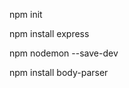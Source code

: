 <!-- initialiser un projet nodejs -->
npm init
<!-- installation mini-framework qui va servir à créer un middleware -->
npm install express
<!-- installation d'une librairie qui sert à faire du live reload  -->
npm nodemon --save-dev
<!-- installation d'une methode qui lit le contenue des body -->
npm install body-parser